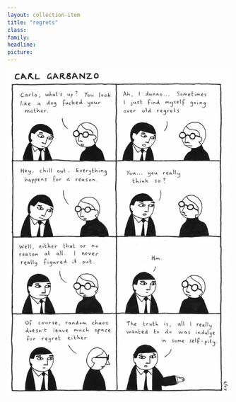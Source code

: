 ```yaml
---
layout: collection-item
title: "regrets"
class:	
family:
headline:
picture:
---
```


![regrets](/assets/img/garbanzo/2007/regrets-900w.jpg)
